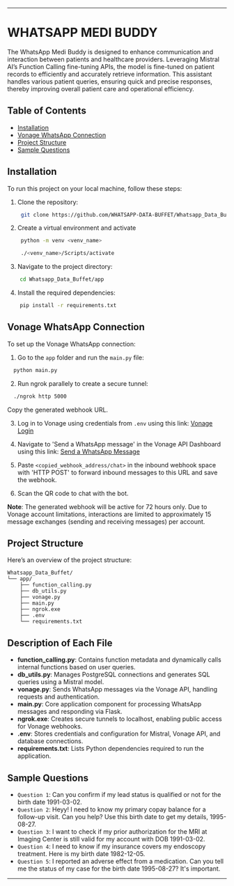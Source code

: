 
---

# WHATSAPP MEDI BUDDY

The WhatsApp Medi Buddy is designed to enhance communication and interaction between patients and healthcare providers. Leveraging Mistral AI’s Function Calling fine-tuning APIs, the model is fine-tuned on patient records to efficiently and accurately retrieve information. This assistant handles various patient queries, ensuring quick and precise responses, thereby improving overall patient care and operational efficiency.

## Table of Contents
- [Installation](#installation)
- [Vonage WhatsApp Connection](vonage-whatsapp-connection)
- [Project Structure](project-structure)
- [Sample Questions](sample-questions)
  
## Installation

To run this project on your local machine, follow these steps:

1. Clone the repository:
   ```bash
    git clone https://github.com/WHATSAPP-DATA-BUFFET/Whatsapp_Data_Buffet
   ```

2. Create a virtual environment and activate
   ```bash
    python -m venv <venv_name>
   ```

   ```bash
    ./<venv_name>/Scripts/activate
   ```
   
3. Navigate to the project directory:
  ```bash
      cd Whatsapp_Data_Buffet/app
  ```

4. Install the required dependencies:
   
```bash
    pip install -r requirements.txt
   ```

## Vonage WhatsApp Connection

To set up the Vonage WhatsApp connection:

1. Go to the `app` folder and run the `main.py` file:
```bash
  python main.py
 ```

2. Run ngrok parallely to create a secure tunnel:
```bash
  ./ngrok http 5000
 ```

Copy the generated webhook URL.

3. Log in to Vonage using credentials from `.env` using this link:
[Vonage Login](https://dashboard.nexmo.com/sign-in?adobe_mc=MCMID%3D15640697533634033622262375739442374659%7CMCORGID%3DA8833BC75245AF9E0A490D4D%2540AdobeOrg%7CTS%3D1719571570&cjregion=429207)

4. Navigate to 'Send a WhatsApp message' in the Vonage API Dashboard using this link:
[Send a WhatsApp Message](https://dashboard.nexmo.com/messages/sandbox)

5. Paste `<copied_webhook_address/chat>` in the inbound webhook space with 'HTTP POST' to forward inbound messages to this URL and save the webhook.

6. Scan the QR code to chat with the bot.

**Note**: 
The generated webhook will be active for 72 hours only. 
Due to Vonage account limitations, interactions are limited to approximately 15 message exchanges (sending and receiving messages) per account.

## Project Structure

Here’s an overview of the project structure:

```
Whatsapp_Data_Buffet/
└── app/
    ├── function_calling.py
    ├── db_utils.py
    ├── vonage.py
    ├── main.py
    ├── ngrok.exe
    ├── .env
    └── requirements.txt

```

## Description of Each File

- **function_calling.py**: Contains function metadata and dynamically calls internal functions based on user queries.
- **db_utils.py**: Manages PostgreSQL connections and generates SQL queries using a Mistral model.
- **vonage.py**: Sends WhatsApp messages via the Vonage API, handling requests and authentication.
- **main.py**: Core application component for processing WhatsApp messages and responding via Flask.
- **ngrok.exe**: Creates secure tunnels to localhost, enabling public access for Vonage webhooks.
- **.env**: Stores credentials and configuration for Mistral, Vonage API, and database connections.
- **requirements.txt**: Lists Python dependencies required to run the application.

## Sample Questions

- `Question 1`: Can you confirm if my lead status is qualified or not for the birth date 1991-03-02.
- `Question 2`: Heyy! I need to know my primary copay balance for a follow-up visit. Can you help? Use this birth date to get my details, 1995-08-27.
- `Question 3`: I want to check if my prior authorization for the MRI at Imaging Center is still valid for my account with DOB 1991-03-02.
- `Question 4`: I need to know if my insurance covers my endoscopy treatment. Here is my birth date 1982-12-05.
- `Question 5`: I reported an adverse effect from a medication. Can you tell me the status of my case for the birth date 1995-08-27? It's important.


---
